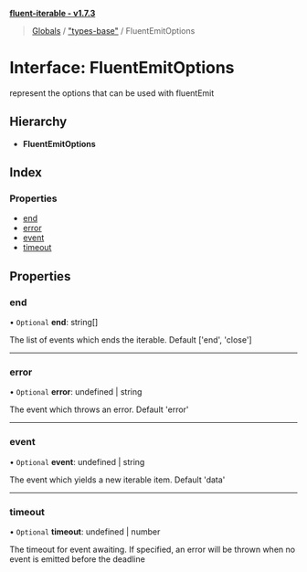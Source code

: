**[fluent-iterable - v1.7.3](../README.md)**

> [Globals](../README.md) / ["types-base"](../modules/_types_base_.md) / FluentEmitOptions

# Interface: FluentEmitOptions

represent the options that can be used with fluentEmit

## Hierarchy

* **FluentEmitOptions**

## Index

### Properties

* [end](_types_base_.fluentemitoptions.md#end)
* [error](_types_base_.fluentemitoptions.md#error)
* [event](_types_base_.fluentemitoptions.md#event)
* [timeout](_types_base_.fluentemitoptions.md#timeout)

## Properties

### end

• `Optional` **end**: string[]

The list of events which ends the iterable. Default ['end', 'close']

___

### error

• `Optional` **error**: undefined \| string

The event which throws an error. Default 'error'

___

### event

• `Optional` **event**: undefined \| string

The event which yields a new iterable item. Default 'data'

___

### timeout

• `Optional` **timeout**: undefined \| number

The timeout for event awaiting. If specified, an error will be thrown when no event is emitted
before the deadline
